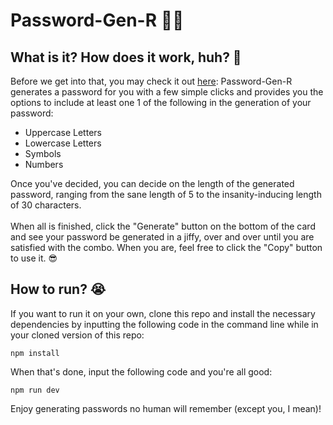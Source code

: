 # Password-Gen-R 🧑‍💻
## What is it? How does it work, huh? 🤔
Before we get into that, you may check it out [here](https://raccai.github.io/Password-Gen-R/):
Password-Gen-R generates a password for you with a few simple clicks and provides you the options to include at least one 1 of the following in the generation of your password:
- Uppercase Letters
- Lowercase Letters
- Symbols
- Numbers

Once you've decided, you can decide on the length of the generated password, ranging from the sane length of 5 to the insanity-inducing length of 30 characters. <br /> <br />
When all is finished, click the "Generate" button on the bottom of the card and see your password be generated in a jiffy, over and over until you are satisfied with the combo. When you are, feel free to click the "Copy" button to use it. 😎

## How to run? 😭
If you want to run it on your own, clone this repo and install the necessary dependencies by inputting the following code in the command line while in your cloned version of this repo: <br />

```
npm install
```

When that's done, input the following code and you're all good: <br />

```
npm run dev
```

Enjoy generating passwords no human will remember (except you, I mean)!
